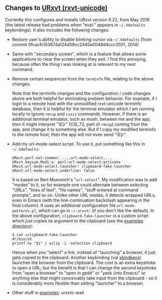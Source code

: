 ## Changes to [URxvt (rxvt-unicode)](http://software.schmorp.de/pkg/rxvt-unicode.html)

Currently this configures and installs URxvt version 9.22, from May 2016 (the latest release had problems when "eval:" appears in `~/.Xdefaults` keybindings). It also includes the following changes:

* Restore user's ability to disable blinking cursor via `~/.Xdefaults` (from commit 0fcacfc153674a124d59cc2445a0048d4ccc3501, 2014)

* Same with "secondary screen", which is a feature that allows some applications to clear the screen when they exit. I find this annoying, because often the thing I was looking at is relevant to my next command.

* Remove certain sequences from the `terminfo` file, relating to the above changes.

  Note that the terminfo changes and the configuration / code changes above are both helpful for eliminating problem behavior. For example, if I login to a remote host with the unmodified rxvt-unicode terminfo database, then it is helpful for the terminal emulator which I am running locally to ignore `rmcup` and `cvvis` commands. However, if there is an additional terminal emulator, such as mosh, between me and the app, then it might interpret "\E[r" (CSI_72, part of `rmcup`) coming from the app, and change it to something else. But if I copy my modified terminfo to the remote host, then the app will not even send "\E[r".

* Add my url-mode-select script. To use it, put something like this in `~/.Xdefaults`:

      URxvt.perl-ext-common: ...,url-mode-select,...
      URxvt.keysym.Mod1-u: perl:url-mode-select:activate
      URxvt.url-mode-select.launcher: clipboard-fake-launcher
      URxvt.url-mode-select.underline: false

  It is based on Bert Muennich's "`url-select`". My modification was to add "modes" to it, so for example one could alternate between selecting "URLs", "lines of text", "file names", "stuff entered at command prompts", and so on. Unlike other URL modes, it detects wrapped URLs, even in Emacs (with the line-continuation backslash appearing in the final column). It uses an additional configuration file `url-mode-patterns.pl`, which can go in `~/.urxvt/` (if you don't like the default). In the above configuration, `clipboard-fake-launcher` is a custom script which just copies its argument to the clipboard (see the [examples directory](examples/)):

      $ cat =clipboard-fake-launcher
      #!/bin/sh
      printf %s "$1" | xclip -i -selection clipboard

  Hence when you "select" a link, instead of "launching" a browser, it just gets copied to the clipboard. Another keybinding (via [xbindkeys](https://wiki.archlinux.org/index.php/Xbindkeys)) launches the browser from the clipboard. The cost is an extra keystroke to open a URL; but the benefit is that I can change the second keystroke from "open a browser" to "open in gedit" or "yank (into Emacs)" or anything else that might conceivably take input from the clipboard - so it is considerably more flexible than setting "launcher" to a browser.

* Other stuff in [examples](examples/): urxvtc-wait
